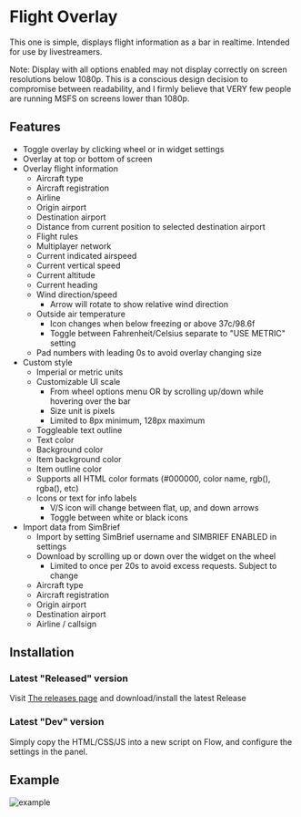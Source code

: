 # Flight Overlay

This one is simple, displays flight information as a bar in realtime.
Intended for use by livestreamers.

Note: Display with all options enabled may not display correctly on screen resolutions below 1080p. This is a conscious design decision to compromise between readability, and I firmly believe that VERY few people are running MSFS on screens lower than 1080p.

## Features
- Toggle overlay by clicking wheel or in widget settings
- Overlay at top or bottom of screen
- Overlay flight information
  - Aircraft type
  - Aircraft registration
  - Airline
  - Origin airport
  - Destination airport
  - Distance from current position to selected destination airport
  - Flight rules
  - Multiplayer network
  - Current indicated airspeed
  - Current vertical speed
  - Current altitude
  - Current heading
  - Wind direction/speed
    - Arrow will rotate to show relative wind direction
  - Outside air temperature
    - Icon changes when below freezing or above 37c/98.6f
    - Toggle between Fahrenheit/Celsius separate to "USE METRIC" setting
  - Pad numbers with leading 0s to avoid overlay changing size
- Custom style
  - Imperial or metric units
  - Customizable UI scale
    - From wheel options menu OR by scrolling up/down while hovering over the bar
    - Size unit is pixels
    - Limited to 8px minimum, 128px maximum
  - Toggleable text outline
  - Text color
  - Background color
  - Item background color
  - Item outline color
  - Supports all HTML color formats (#000000, color name, rgb(), rgba(), etc)
  - Icons or text for info labels
    - V/S icon will change between flat, up, and down arrows
    - Toggle between white or black icons
- Import data from SimBrief
  - Import by setting SimBrief username and SIMBRIEF ENABLED in settings
  - Download by scrolling up or down over the widget on the wheel
    - Limited to once per 20s to avoid excess requests. Subject to change
  - Aircraft type
  - Aircraft registration
  - Origin airport
  - Destination airport
  - Airline / callsign

## Installation

### Latest "Released" version
Visit [The releases page](https://github.com/AylaCodes/flow-flight-overlay/releases/) and download/install the latest Release

### Latest "Dev" version
Simply copy the HTML/CSS/JS into a new script on Flow, and configure the settings in the panel.

## Example

![example](https://cdn.wolfie.space/images/FlightSimulator_1677622577.png)
